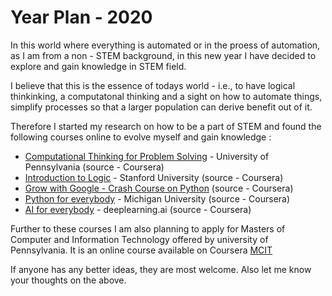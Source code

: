 # Year Plan - 2020
In this world where everything is automated or in the proess of automation, as I am from a non - STEM background, in this new year I have decided to explore and gain knowledge in STEM field.

I believe that this is the essence of todays world - i.e., to have logical thinkinking, a computatonal thinking and a sight on how to automate things, simplify processes so that a larger population can derive benefit out of it.

Therefore I started my research on how to be a part of STEM and found the following courses online to evolve myself and gain knowledge :

  * [Computational Thinking for Problem Solving](https://www.coursera.org/learn/computational-thinking-problem-solving/) - University of Pennsylvania (source - Coursera) 
  * [Introduction to Logic](https://www.coursera.org/learn/logic-introduction?=) - Stanford University (source - Coursera)
  * [Grow with Google - Crash Course on Python](https://www.coursera.org/learn/python-crash-course/) (source - Coursera)
  * [Python for everybody](https://www.coursera.org/specializations/python?=) - Michigan University (source - Coursera)
  * [AI for everybody](https://www.coursera.org/learn/ai-for-everyone?) - deeplearning.ai (source - Coursera)

Further to these courses I am also planning to apply for Masters of Computer and Information Technology offered by university of Pennsylvania. It is an online course available on Coursera [MCIT]( https://www.coursera.org/degrees/mcit-penn)

If anyone has any better ideas, they are most welcome. Also let me know your thoughts on the above.
